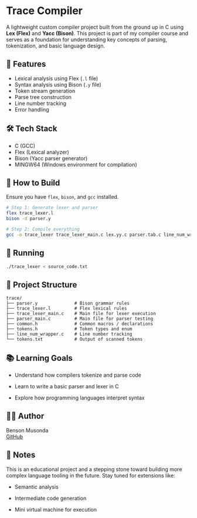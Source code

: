 
# Trace Compiler

A lightweight custom compiler project built from the ground up in C using **Lex (Flex)** and **Yacc (Bison)**. This project is part of my compiler course and serves as a foundation for understanding key concepts of parsing, tokenization, and basic language design.

## 🧠 Features

- Lexical analysis using Flex (`.l` file)  
- Syntax analysis using Bison (`.y` file)  
- Token stream generation  
- Parse tree construction  
- Line number tracking  
- Error handling  

## 🛠️ Tech Stack

- C (GCC)  
- Flex (Lexical analyzer)  
- Bison (Yacc parser generator)  
- MINGW64 (Windows environment for compilation)  

## 🚀 How to Build

Ensure you have `flex`, `bison`, and `gcc` installed.

```bash
# Step 1: Generate lexer and parser
flex trace_lexer.l
bison -d parser.y

# Step 2: Compile everything
gcc -o trace_lexer trace_lexer_main.c lex.yy.c parser.tab.c line_num_wrapper.c -lfl
````

## 🧪 Running

```bash
./trace_lexer < source_code.txt
```


## 📁 Project Structure

```
trace/
├── parser.y              # Bison grammar rules
├── trace_lexer.l         # Flex lexical rules
├── trace_lexer_main.c    # Main file for lexer execution
├── parser_main.c         # Main file for parser testing
├── common.h              # Common macros / declarations
├── tokens.h              # Token types and enum
├── line_num_wrapper.c    # Line number tracking
└── tokens.txt            # Output of scanned tokens
```

## 📚 Learning Goals

- Understand how compilers tokenize and parse code
    
- Learn to write a basic parser and lexer in C
    
- Explore how programming languages interpret syntax
    

## 🧑‍💻 Author

Benson Musonda  
[GitHub](https://github.com/Bensonmusonda)

## 📌 Notes

This is an educational project and a stepping stone toward building more complex language tooling in the future. Stay tuned for extensions like:

- Semantic analysis
    
- Intermediate code generation
    
- Mini virtual machine for execution
    
